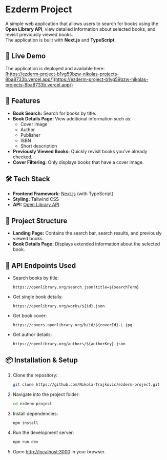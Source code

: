 # Ezderm Project

A simple web application that allows users to search for books using the **Open Library API**, view detailed information about selected books, and revisit previously viewed books.  
The application is built with **Next.js** and **TypeScript**.

## 🚀 Live Demo
The application is deployed and available here:  
[https://ezderm-project-b1vg59bzw-nikolas-projects-8ba8733b.vercel.app/](https://ezderm-project-b1vg59bzw-nikolas-projects-8ba8733b.vercel.app/)

## 📌 Features
- **Book Search:** Search for books by title.
- **Book Details Page:** View additional information such as:
  - Cover image
  - Author
  - Publisher
  - ISBN
  - Short description
- **Previously Viewed Books:** Quickly revisit books you've already checked.
- **Cover Filtering:** Only displays books that have a cover image.

## 🛠️ Tech Stack
- **Frontend Framework:** [Next.js](https://nextjs.org/) (with TypeScript)
- **Styling:** Tailwind CSS
- **API:** [Open Library API](https://openlibrary.org/developers/api)

## 📂 Project Structure
- **Landing Page:** Contains the search bar, search results, and previously viewed books.
- **Book Details Page:** Displays extended information about the selected book.

## 🔌 API Endpoints Used
- Search books by title:  
  ```
  https://openlibrary.org/search.json?title=${searchTerm}
  ```
- Get single book details:  
  ```
  https://openlibrary.org/works/${id}.json
  ```
- Get book cover:  
  ```
  https://covers.openlibrary.org/b/id/${coverId}-L.jpg
  ```
- Get author details:  
  ```
  https://openlibrary.org/authors/${authorKey}.json
  ```

## 📦 Installation & Setup
1. Clone the repository:
   ```bash
   git clone https://github.com/Nikola-Trajkovic/ezderm-project.git
   ```
2. Navigate into the project folder:
   ```bash
   cd ezderm-project
   ```
3. Install dependencies:
   ```bash
   npm install
   ```
4. Run the development server:
   ```bash
   npm run dev
   ```
5. Open [http://localhost:3000](http://localhost:3000) in your browser.
